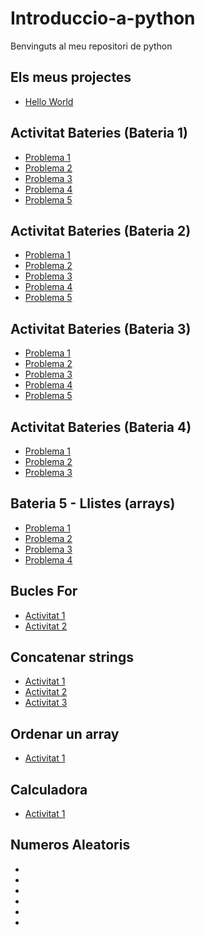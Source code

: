 # Introduccio-a-python

Benvinguts al meu repositori de python

## Els meus projectes

 - [Hello World](hello_world.py)

## Activitat Bateries (Bateria 1)

- [Problema 1](Batery1.py)
- [Problema 2](Batery2.py)
- [Problema 3](Batery3.py)
- [Problema 4](Batery4.py)
- [Problema 5](Batery5.py)

## Activitat Bateries (Bateria 2)
- [Problema 1](Batery2.1.py)
- [Problema 2](Batery2.2.py)
- [Problema 3](Batery2.3.py)
- [Problema 4](Batery2.4.py)
- [Problema 5](Batery2.5.py)

## Activitat Bateries (Bateria 3)
- [Problema 1](Batery3.1.py)
- [Problema 2](Batery3.2.py)
- [Problema 3](Batery3.3.py)
- [Problema 4](Batery3.4.py)
- [Problema 5](Batery3.5.py)


## Activitat Bateries (Bateria 4)
- [Problema 1](Bateria4.1.py)
- [Problema 2](Bateria4.2.py)
- [Problema 3](Bateria4.3.py)

## Bateria 5 - Llistes (arrays)
- [Problema 1](Problema19.py)
- [Problema 2](Problema20.py)
- [Problema 3](Problema21.py)
- [Problema 4](Problema22.py)

## Bucles For
- [Activitat 1](Activitat1.1.py)
- [Activitat 2](Activitat.2.py)

## Concatenar strings
- [Activitat 1](activitat1.1.py)
- [Activitat 2](activitat1.2.py)
- [Activitat 3](aactivitat1.3.py)

## Ordenar un array
- [Activitat 1](Array.py)

## Calculadora
- [Activitat 1](pycalc.py)


## Numeros Aleatoris
-
-
-
-
-
-


